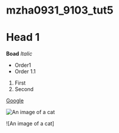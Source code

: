 # mzha0931_9103_tut5

# Head 1
**Boad**
*Italic*
- Order1
 - Order 1.1

1. First
2. Second

[Google](https://www.google.com)

![An image of a cat](http://placekitten.com/200/300)

![An image of a cat]